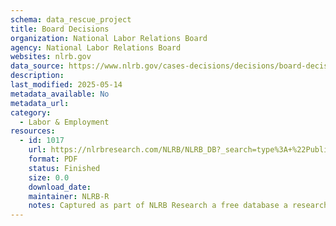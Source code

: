 ```yaml
---
schema: data_rescue_project 
title: Board Decisions
organization: National Labor Relations Board
agency: National Labor Relations Board
websites: nlrb.gov
data_source: https://www.nlrb.gov/cases-decisions/decisions/board-decisions
description: 
last_modified: 2025-05-14
metadata_available: No
metadata_url: 
category:
  - Labor & Employment 
resources:
  - id: 1017
    url: https://nlrbresearch.com/NLRB/NLRB_DB?_search=type%3A+%22Published+Board+Decision%22
    format: PDF
    status: Finished
    size: 0.0
    download_date: 
    maintainer: NLRB-R
    notes: Captured as part of NLRB Research a free database a researcher made.
---
```

